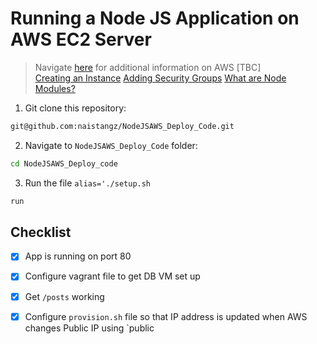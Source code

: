 # Running a Node JS Application on AWS EC2 Server 

> Navigate [here](https://github.com/naistangz/Technical_Training/blob/master/docs/Week8_CloudServices/aws.md) for additional information on AWS [TBC]\
> [Creating an Instance](ec2Instance.md)
> [Adding Security Groups](ec2Instance.md)
> [What are Node Modules?](node_modules.md)

1. Git clone this repository:
```bash
git@github.com:naistangz/NodeJSAWS_Deploy_Code.git
```

2. Navigate to `NodeJSAWS_Deploy_Code` folder:
```bash
cd NodeJSAWS_Deploy_code
```

3. Run the file `alias='./setup.sh`
```bash
run
```

## Checklist 
 -[x] App is running on port 80
 -[x] Configure vagrant file to get DB VM set up
 -[x] Get `/posts` working 
 -[x] Configure `provision.sh` file so that IP address is updated when AWS changes Public IP using `public
 